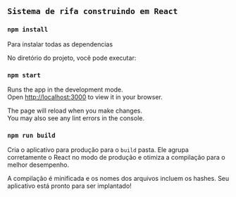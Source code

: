## `Sistema de rifa construindo em React`

### `npm install`

Para instalar todas as dependencias

No diretório do projeto, você pode executar:

### `npm start`

Runs the app in the development mode.\
Open [http://localhost:3000](http://localhost:3000) to view it in your browser.

The page will reload when you make changes.\
You may also see any lint errors in the console.


### `npm run build`

Cria o aplicativo para produção para o `build` pasta.
Ele agrupa corretamente o React no modo de produção e otimiza a compilação para o melhor desempenho.

A compilação é minificada e os nomes dos arquivos incluem os hashes.
Seu aplicativo está pronto para ser implantado!



